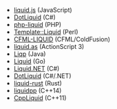 * [liquid.js](https://github.com/darthapo/liquid.js) (JavaScript)
* [DotLiquid](http://dotliquidmarkup.org/) (C#)
* [php-liquid](https://github.com/harrydeluxe/php-liquid) (PHP)
* [Template::Liquid](https://metacpan.org/pod/Template::Liquid) (Perl)
* [CFML-LIQUID](https://github.com/rip747/cfml-liquid) (CFML/ColdFusion)
* [liquid.as](https://github.com/prevailhs/liquid.as) (ActionScript 3)
* [Liqp](https://github.com/bkiers/Liqp) (Java)
* [Liquid](https://github.com/karlseguin/liquid) (Go)
* [Liquid.NET](https://github.com/mikebridge/Liquid.NET) (C#)
* [DotLiquid](https://github.com/dotliquid/dotliquid) (C#/.NET)
* [liquid-rust](https://github.com/cobalt-org/liquid-rust) (Rust)
* [liquidpp](https://github.com/mrpi/liquidpp) (C++14)
* [CppLiquid](https://github.com/kainjow/CppLiquid) (C++11)